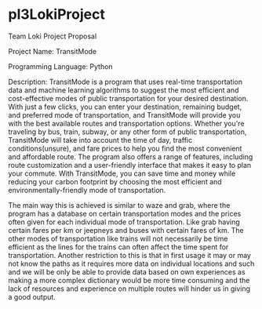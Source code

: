 # pl3LokiProject

Team Loki Project Proposal

Project Name: TransitMode

Programming Language: Python 

Description:
TransitMode is a program that uses real-time transportation data and machine learning algorithms to suggest the most efficient and cost-effective modes of public transportation for your desired destination. With just a few clicks, you can enter your destination, remaining budget, and preferred mode of transportation, and TransitMode will provide you with the best available routes and transportation options. Whether you're traveling by bus, train, subway, or any other form of public transportation, TransitMode will take into account the time of day, traffic conditions(unsure), and fare prices to help you find the most convenient and affordable route. The program also offers a range of features, including route customization and a user-friendly interface that makes it easy to plan your commute. With TransitMode, you can save time and money while reducing your carbon footprint by choosing the most efficient and environmentally-friendly mode of transportation. 

The main way this is achieved is similar to waze and grab, where the program has a database on certain transportation modes and the prices often given for each individual mode of transportation. Like grab having certain fares per km or jeepneys and buses with certain fares of km. The other modes of transportation like trains will not necessarily be time efficient as the lines for the trains can often affect the time spent for transportation. Another restriction to this is that in first usage it may or may not know the paths as it requires more data on individual locations and such and we will be only be able to provide data based on own experiences as making a more complex dictionary would be more time consuming and the lack of resources and experience on multiple routes will hinder us in giving a good output.


